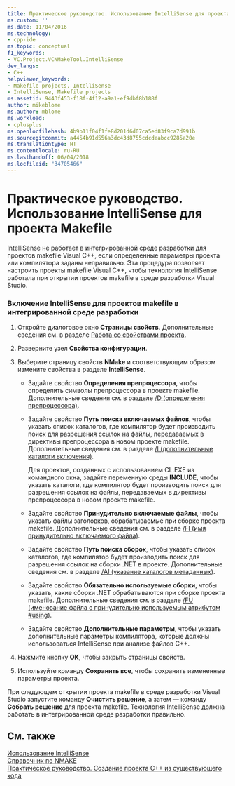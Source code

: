 ```yaml
---
title: Практическое руководство. Использование IntelliSense для проекта makefile | Документы Майкрософт
ms.custom: ''
ms.date: 11/04/2016
ms.technology:
- cpp-ide
ms.topic: conceptual
f1_keywords:
- VC.Project.VCNMakeTool.IntelliSense
dev_langs:
- C++
helpviewer_keywords:
- Makefile projects, IntelliSense
- IntelliSense, Makefile projects
ms.assetid: 9443f453-f18f-4f12-a9a1-ef9dbf8b188f
author: mikeblome
ms.author: mblome
ms.workload:
- cplusplus
ms.openlocfilehash: 4b9b11f04f1fe8d201d6d07ca5ed83f9ca7d991b
ms.sourcegitcommit: a4454b91d556a3dc43d8755cdcdeabcc9285a20e
ms.translationtype: HT
ms.contentlocale: ru-RU
ms.lasthandoff: 06/04/2018
ms.locfileid: "34705466"
---
```

# <a name="how-to-enable-intellisense-for-makefile-projects"></a>Практическое руководство. Использование IntelliSense для проекта Makefile
IntelliSense не работает в интегрированной среде разработки для проектов makefile Visual C++, если определенные параметры проекта или компилятора заданы неправильно. Эта процедура позволяет настроить проекты makefile Visual C++, чтобы технология IntelliSense работала при открытии проектов makefile в среде разработки Visual Studio.  
  
### <a name="to-enable-intellisense-for-makefile-projects-in-the-ide"></a>Включение IntelliSense для проектов makefile в интегрированной среде разработки  
  
1.  Откройте диалоговое окно **Страницы свойств**. Дополнительные сведения см. в разделе [Работа со свойствами проекта](../ide/working-with-project-properties.md).  
  
2.  Разверните узел **Свойства конфигурации**.  
  
3.  Выберите страницу свойств **NMake** и соответствующим образом измените свойства в разделе **IntelliSense**.  
  
    -   Задайте свойство **Определения препроцессора**, чтобы определить символы препроцессора в проекте makefile. Дополнительные сведения см. в разделе [/D (определения препроцессора)](../build/reference/d-preprocessor-definitions.md).  
  
    -   Задайте свойство **Путь поиска включаемых файлов**, чтобы указать список каталогов, где компилятор будет производить поиск для разрешения ссылок на файлы, передаваемых в директивы препроцессора в новом проекте makefile. Дополнительные сведения см. в разделе [/I (дополнительные каталоги включения)](../build/reference/i-additional-include-directories.md).  
  
         Для проектов, созданных с использованием CL.EXE из командного окна, задайте переменную среды **INCLUDE**, чтобы указать каталоги, где компилятор будет производить поиск для разрешения ссылок на файлы, передаваемых в директивы препроцессора в новом проекте makefile.  
  
    -   Задайте свойство **Принудительно включаемые файлы**, чтобы указать файлы заголовков, обрабатываемые при сборке проекта makefile. Дополнительные сведения см. в разделе [/FI (имя принудительно включаемого файла)](../build/reference/fi-name-forced-include-file.md).  
  
    -   Задайте свойство **Путь поиска сборок**, чтобы указать список каталогов, где компилятор будет производить поиск для разрешения ссылок на сборки .NET в проекте. Дополнительные сведения см. в разделе [/AI (указание каталогов метаданных)](../build/reference/ai-specify-metadata-directories.md).  
  
    -   Задайте свойство **Обязательно используемые сборки**, чтобы указать, какие сборки .NET обрабатываются при сборке проекта makefile. Дополнительные сведения см. в разделе [/FU (именование файла с принудительно используемым атрибутом #using)](../build/reference/fu-name-forced-hash-using-file.md).  
  
    -   Задайте свойство **Дополнительные параметры**, чтобы указать дополнительные параметры компилятора, которые должны использоваться IntelliSense при анализе файлов C++.  
  
4.  Нажмите кнопку **ОК**, чтобы закрыть страницы свойств.  
  
5.  Используйте команду **Сохранить все**, чтобы сохранить измененные параметры проекта.  
  
 При следующем открытии проекта makefile в среде разработки Visual Studio запустите команду **Очистить решение**, а затем — команду **Собрать решение** для проекта makefile. Технология IntelliSense должна работать в интегрированной среде разработки правильно.  
  
## <a name="see-also"></a>См. также  
 [Использование IntelliSense](/visualstudio/ide/using-intellisense)   
 [Справочник по NMAKE](../build/nmake-reference.md)   
 [Практическое руководство. Создание проекта C++ из существующего кода](../ide/how-to-create-a-cpp-project-from-existing-code.md)
